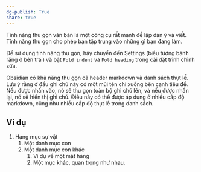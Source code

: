 ```yaml
---
dg-publish: True
share: true
---
```

Tính năng thu gọn văn bản là một công cụ rất mạnh để lập dàn ý và viết. Tính năng thu gọn cho phép bạn tập trung vào những gì bạn đang làm.

Để sử dụng tính năng thu gọn, hãy chuyển đến Settings (biểu tượng bánh răng ở bên trái) và bật `Fold indent` và `Fold heading` trong cài đặt trình chỉnh sửa.

Obsidian có khả năng thu gọn cả header markdown và danh sách thụt lề. Lưu ý rằng ở đầu ghi chú này có một mũi tên chỉ xuống bên cạnh tiêu đề. Nếu được nhấn vào, nó sẽ thu gọn toàn bộ ghi chú lên, và nếu được nhấn lại, nó sẽ hiển thị ghi chú. Điều này có thể được áp dụng ở nhiều cấp độ markdown, cũng như nhiều cấp độ thụt lề trong danh sách.

## Ví dụ

1. Hạng mục sự vật
   1. Một danh mục con
   1. Một danh mục con khác
      1. Ví dụ về một mặt hàng
      1. Một mục khác, quan trọng như nhau.
